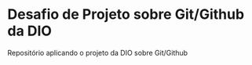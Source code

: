 # Desafio de Projeto sobre Git/Github da DIO
  Repositório aplicando o projeto da DIO sobre Git/Github
